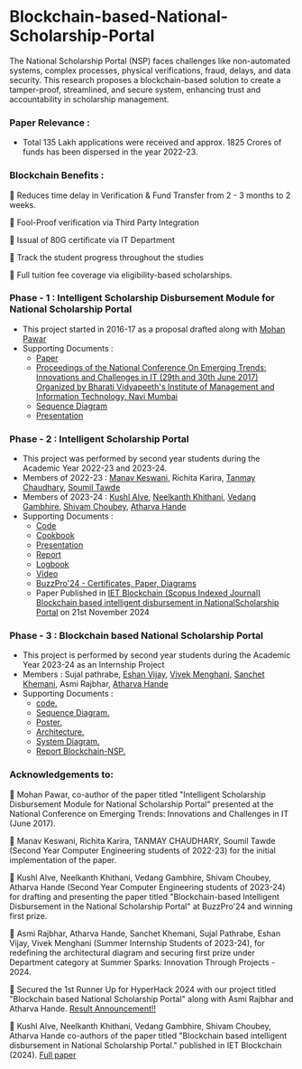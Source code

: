 # Blockchain-based-National-Scholarship-Portal
The National Scholarship Portal (NSP) faces challenges like non-automated systems, complex processes, physical verifications, fraud, delays, and data security. This research proposes a blockchain-based solution to create a tamper-proof, streamlined, and secure system, enhancing trust and accountability in scholarship management.

### Paper Relevance : 
* Total 135 Lakh applications were received and approx. 1825 Crores of funds has been dispersed in the year 2022-23.

### Blockchain Benefits :
📌 Reduces time delay in Verification & Fund Transfer from 2 - 3 months to 2 weeks.

📌 Fool-Proof verification via Third Party Integration 

📌 Issual of 80G certificate via IT Department 

📌 Track the student progress throughout the studies

📌 Full tuition fee coverage via eligibility-based scholarships.

### Phase - 1 : Intelligent Scholarship Disbursement Module for National Scholarship Portal
* This project started in 2016-17 as a proposal drafted along with [Mohan Pawar](https://www.linkedin.com/in/mohan08p/)
* Supporting Documents :
  - [Paper](https://github.com/LifnaJos/Blockchain-based-National-Scholarship-Portal/blob/Phase-1-Intelligent-Scholarship-Disbursement-Module-for-NSP-(2016-17)/ISDM_NSP_Paper.pdf)
  - [Proceedings of the National Conference On Emerging Trends: Innovations and Challenges in IT (29th and 30th June 2017) Organized by Bharati Vidyapeeth's Institute of Management and Information Technology, Navi Mumbai](https://github.com/LifnaJos/Blockchain-based-National-Scholarship-Portal/blob/Phase-1-Intelligent-Scholarship-Disbursement-Module-for-NSP-(2016-17)/NCIT2018_Proceedings.pdf)
  - [Sequence Diagram](https://github.com/LifnaJos/Blockchain-based-National-Scholarship-Portal/blob/Intelligent-Scholarship-Disbursement-Module-for-National-Scholarship-Portal-(NSP)-(2016-17)/Scholarship%20Disbursment%20System_SequenceDiagram.pdf)
  - [Presentation](https://github.com/LifnaJos/Blockchain-based-National-Scholarship-Portal/blob/Intelligent-Scholarship-Disbursement-Module-for-National-Scholarship-Portal-(NSP)-(2016-17)/ISDM_NSP.pdf)

### Phase - 2 : Intelligent Scholarship Portal
* This project was performed by second year students during the Academic Year 2022-23 and 2023-24.
* Members of 2022-23 : [Manav Keswani](https://www.linkedin.com/in/manav-keswani-012a20204/), Richita Karira, [Tanmay Chaudhary](https://www.linkedin.com/in/tanmay-chaudhary-22493127b/), [Soumil Tawde](https://www.linkedin.com/in/soumil-tawde/)
* Members of 2023-24 : [Kushl Alve](https://www.linkedin.com/in/kushl-alve/), [Neelkanth Khithani](https://www.linkedin.com/in/neelkanth-khithani/), [Vedang Gambhire](https://www.linkedin.com/in/vedang-gambhire-114049254/), [Shivam Choubey](https://www.linkedin.com/in/shivam-choubey-6993a52a0/), [Atharva Hande](https://www.linkedin.com/in/atharva-hande/)
* Supporting Documents :
  - [Code](https://github.com/LifnaJos/Blockchain-based-National-Scholarship-Portal/tree/Phase-2-Intelligent-Scholarship-Portal-(2023-24-SE-09)/code)
  - [Cookbook](https://github.com/LifnaJos/Blockchain-based-National-Scholarship-Portal/blob/Phase-2-Intelligent-Scholarship-Portal-(2023-24-SE-09)/Intelligent%20Scholarship%20Program%20Cookbook.pdf)
  - [Presentation](https://github.com/LifnaJos/Blockchain-based-National-Scholarship-Portal/blob/Phase-2-Intelligent-Scholarship-Portal-(2023-24-SE-09)/Intelligent%20Scholarship%20Program%20Presentation.pdf)
  - [Report](https://github.com/LifnaJos/Blockchain-based-National-Scholarship-Portal/blob/Phase-2-Intelligent-Scholarship-Portal-(2023-24-SE-09)/Intelligent%20Scholarship%20Program%20Project%20Report%202023-24.pdf)
  - [Logbook](https://github.com/LifnaJos/Blockchain-based-National-Scholarship-Portal/blob/Phase-2-Intelligent-Scholarship-Portal-(2023-24-SE-09)/Intelligent%20Scholarship%20Program%20Logbook%202023-24.pdf)
  - [Video](https://github.com/LifnaJos/Blockchain-based-National-Scholarship-Portal/blob/Phase-2-Intelligent-Scholarship-Portal-(2023-24-SE-09)/video/Intelligent%20Scholarship%20Portal%20-%20Brave%202024-03-28%2023-32-45.mp4)
  - [BuzzPro'24 - Certificates, Paper, Diagrams](https://github.com/LifnaJos/Blockchain-based-National-Scholarship-Portal/blob/Phase-2-Intelligent-Scholarship-Portal-(2023-24-SE-09)/BuzzPro'24-%20Certificates%2CPaper%2CDiagrams.pdf)
  - Paper Published in [IET Blockchain (Scopus Indexed Journal)](https://www.scopus.com/sourceid/21101199913) [Blockchain based intelligent disbursement in NationalScholarship Portal](https://ietresearch.onlinelibrary.wiley.com/doi/epdf/10.1049/blc2.12092) on 21st November 2024
    
### Phase - 3 : Blockchain based National Scholarship Portal
* This project is performed by second year students during the Academic Year 2023-24 as an Internship Project
* Members : Sujal pathrabe, [Eshan Vijay](https://www.linkedin.com/in/eshanvijay/), [Vivek Menghani](https://www.linkedin.com/in/vivek-menghani-b74093303), [Sanchet  Khemani](https://www.linkedin.com/in/sanchetkhemani/), Asmi Rajbhar, [Atharva Hande](https://www.linkedin.com/in/atharva-hande/)
* Supporting Documents :
  - [code.](https://github.com/LifnaJos/Blockchain-based-National-Scholarship-Portal/tree/Phase-3-Blockchain-based-NSP-(2023-24-IP-02)/code)
  - [Sequence Diagram.](https://github.com/LifnaJos/Blockchain-based-National-Scholarship-Portal/tree/Phase-3-Blockchain-based-NSP-(2023-24-IP-02)/Sequence%20Diagram)
  - [Poster.](https://github.com/LifnaJos/Blockchain-based-National-Scholarship-Portal/blob/Phase-3-Blockchain-based-NSP-(2023-24-IP-02)/Blockchain%20-%20Based%20Scholarship%20Fund%20Disbursement%20System%20%20Poster%20(A3)%20(1).pdf)
  - [Architecture.](https://github.com/LifnaJos/Blockchain-based-National-Scholarship-Portal/blob/Phase-3-Blockchain-based-NSP-(2023-24-IP-02)/Architecture.pdf)
  - [System Diagram.](https://github.com/LifnaJos/Blockchain-based-National-Scholarship-Portal/blob/b20b3c088bba410a9112ccc3ce65745bfde7f4d5/System%20Diagram.pdf)
  - [Report Blockchain-NSP.](https://github.com/LifnaJos/Blockchain-based-National-Scholarship-Portal/blob/Phase-3-Blockchain-based-NSP-(2023-24-IP-02)/BlockNSP_Report.docx)
 
### Acknowledgements to:
🎊 Mohan Pawar, co-author of the paper titled "Intelligent Scholarship Disbursement Module for National Scholarship Portal" presented at the National Conference on Emerging Trends: Innovations and Challenges in IT (June 2017).

🎊 Manav Keswani, Richita Karira, TANMAY CHAUDHARY, Soumil Tawde (Second Year Computer Engineering students of 2022-23) for the initial implementation of the paper.

🎊 Kushl Alve, Neelkanth Khithani, Vedang Gambhire, Shivam Choubey, Atharva Hande (Second Year Computer Engineering students of 2023-24) for drafting and presenting the paper titled "Blockchain-based Intelligent Disbursement in the National Scholarship Portal" at BuzzPro'24 and winning first prize. 

🎊 Asmi Rajbhar, Atharva Hande, Sanchet Khemani, Sujal Pathrabe, Eshan Vijay, Vivek Menghani (Summer Internship Students of 2023-24), for redefining the architectural diagram and securing first prize under Department category at Summer Sparks: Innovation Through Projects - 2024.

🎊 Secured the 1st Runner Up for HyperHack 2024 with our project titled "Blockchain based National Scholarship Portal" along with Asmi Rajbhar and Atharva Hande. [Result Announcement!!](https://lf-hyperledger.atlassian.net/wiki/spaces/HIRC/pages/19171776/Final+Result)

🎊 Kushl Alve, Neelkanth Khithani, Vedang Gambhire, Shivam Choubey, Atharva Hande co-authors of the paper titled "Blockchain based intelligent disbursement in National
Scholarship Portal." published in IET Blockchain (2024). [Full paper](https://lnkd.in/dpEQ63ju)
